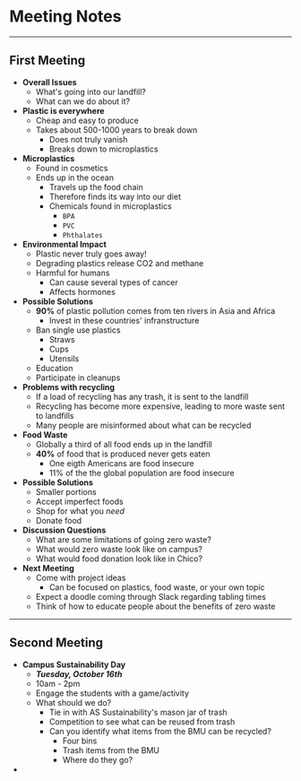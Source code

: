 # Meeting Notes

****

## First Meeting
- **Overall Issues**
  - What's going into our landfill?
  - What can we do about it?
- **Plastic is everywhere**
  - Cheap and easy to produce
  - Takes about 500-1000 years to break down
    - Does not truly vanish
    - Breaks down to microplastics
- **Microplastics**
  - Found in cosmetics
  - Ends up in the ocean
    - Travels up the food chain
    - Therefore finds its way into our diet
    - Chemicals found in microplastics
      - `BPA`
      - `PVC`
      - `Phthalates`
- **Environmental Impact**
  - Plastic never truly goes away!
  - Degrading plastics release CO2 and methane
  - Harmful for humans
    - Can cause several types of cancer
    - Affects hormones
- **Possible Solutions**
  - **90%** of plastic pollution comes from ten rivers in Asia and Africa
    - Invest in these countries' infranstructure
  - Ban single use plastics
    - Straws
    - Cups
    - Utensils
  - Education
  - Participate in cleanups
- **Problems with recycling**
  - If a load of recycling has any trash, it is sent to the landfill
  - Recycling has become more expensive, leading to more waste sent to landfills
  - Many people are misinformed about what can be recycled
- **Food Waste**
  - Globally a third of all food ends up in the landfill
  - **40%** of food that is produced never gets eaten
    - One eigth Americans are food insecure
    - 11% of the the global population are food insecure
- **Possible Solutions**
  - Smaller portions
  - Accept imperfect foods
  - Shop for what you *need*
  - Donate food
- **Discussion Questions**
  - What are some limitations of going zero waste?
  - What would zero waste look like on campus?
  - What would food donation look like in Chico?
- **Next Meeting**
  - Come with project ideas
    - Can be focused on plastics, food waste, or your own topic
  - Expect a doodle coming through Slack regarding tabling times
  - Think of how to educate people about the benefits of zero waste

***

## Second Meeting
- **Campus Sustainability Day**
  - ***Tuesday, October 16th***
  - 10am - 2pm
  - Engage the students with a game/activity
  - What should we do?
    - Tie in with AS Sustainability's mason jar of trash
    - Competition to see what can be reused from trash
    - Can you identify what items from the BMU can be recycled?
      - Four bins
      - Trash items from the BMU
      - Where do they go?
- 
